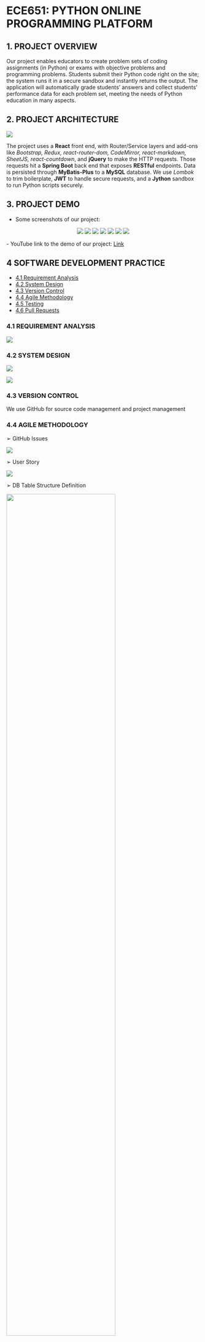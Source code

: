 # ECE651: PYTHON ONLINE PROGRAMMING PLATFORM


## 1. PROJECT OVERVIEW

Our project enables educators to create problem sets of coding assignments (in Python) or exams with objective problems and programming problems. Students submit their Python code right on the site; the system runs it in a secure sandbox and instantly returns the output. The application will automatically grade students’ answers and collect students’ performance data for each problem set, meeting the needs of Python education in many aspects.

## 2. PROJECT ARCHITECTURE
<p><img src="assets/architecture.png"></p>

The project uses a **React** front end, with Router/Service layers and add-ons like *Bootstrap, Redux, react-router-dom, CodeMirror, react-markdown, SheetJS, react-countdown*, and **jQuery** to make the HTTP requests. Those requests hit a **Spring Boot** back end that exposes **RESTful** endpoints. Data is persisted through **MyBatis-Plus** to a **MySQL** database. We use *Lombok* to trim boilerplate, **JWT** to handle secure requests, and a **Jython** sandbox to run Python scripts securely.

## 3. PROJECT DEMO
- Some screenshots of our project: 
<p align="center">
<img src="assets/p09_0.jpg">
<img src="assets/p15_1.jpg">
<img src="assets/p22_0.jpg">
<img src="assets/p32_0.jpg">
<img src="assets/p35_0.jpg">
<img src="assets/p23_0.jpg">
<img src="assets/p36_0.jpg">

</p>
- YouTube link to the demo of our project: <a href="https://www.youtube.com/watch?v=2cjOvgZCeMo">Link</a>


## 4 SOFTWARE DEVELOPMENT PRACTICE
- [4.1 Requirement Analysis](#41-requirement-analysis)
- [4.2 System Design](#42-system-design)
- [4.3 Version Control](#43-version-control)
- [4.4 Agile Methodology](#44-agile-methodology)
- [4.5 Testing](#45-testing)
- [4.6 Pull Requests](#46-pull-requests)
### 4.1 REQUIREMENT ANALYSIS
<p><img src="assets/requirement%20analysis.png"></p>

### 4.2 SYSTEM DESIGN
<p><img src="assets/system%20design.png"></p>
<p><img src="assets/schema.png"></p>

### 4.3 VERSION CONTROL
We use GitHub for source code management and project management

### 4.4 AGILE METHODOLOGY
➢ GitHub Issues
<p><img src="assets/p46_0.jpg"></p>
➢ User Story
<p><img src="assets/p47_0.jpg"></p>
➢ DB Table Structure Definition
<p><img src="assets/p48_0.jpg" style="width:75%;"></p>
➢ API Definition
<p><img src="assets/p48_1.jpg" style="width:75%;"></p>
➢ Kanban Board
<p><img src="assets/p49_0.jpg"></p>

### 4.5 TESTING
➢ Unit Test – Junit
<p><img src="assets/p50_0.jpg" style="width:75%;"></p>
➢ Unit Test – Jest
<p><img src="assets/p50_1.jpg" style="width:75%;"></p>
➢ API Testing – Postman
<p><img src="assets/p51_0.jpg" style="width:75%;"></p>
➢ UI Testing – Selenium
<p><img src="assets/p51_1.png" style="width:75%;"></p>
➢ GitHub Actions for CI and Auto Testing
<p><img src="assets/p52_0.jpg"></p>

### 4.6 Pull Requests
<p><img src="assets/p55_0.jpg"></p>



## 5 DEPLOYMENT ON AWS

➢ AWS Servers
<p><img src="assets/p53_0.jpg"></p>

➢ AWS Continuous Deployment (CD)
<p><img src="assets/p54_0.jpg"></p>

## 6 DEVELOPMENT TEAM (In alphabetical order)
Mingchen Cai

Henry Qiu

Yulin Wu

Zhanhong Liu
